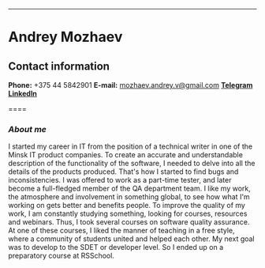 -------------
# Andrey Mozhaev

## Contact information

 **Phone:** +375 44 5842901
 **E-mail:** mozhaev.andrey.v@gmail.com
 **[Telegram](https://t.me/iAMSQA)**
 **[LinkedIn](www.linkedin.com/in/andrey-mozhaev-a90731133)**

====
### ***About me***
I started my career in IT from the position of a technical writer in one of the Minsk IT product companies. To create an accurate and understandable description of the functionality of the software, I needed to delve into all the details of the products produced. That's how I started to find bugs and inconsistencies. I was offered to work as a part-time tester, and later become a full-fledged member of the QA department team. I like my work, the atmosphere and involvement in something global, to see how what I'm working on gets better and benefits people. To improve the quality of my work, I am constantly studying something, looking for courses, resources and webinars. Thus, I took several courses on software quality assurance. At one of these courses, I liked the manner of teaching in a free style, where a community of students united and helped each other. My next goal was to develop to the SDET or developer level. So I ended up on a preparatory course at RSSchool.


